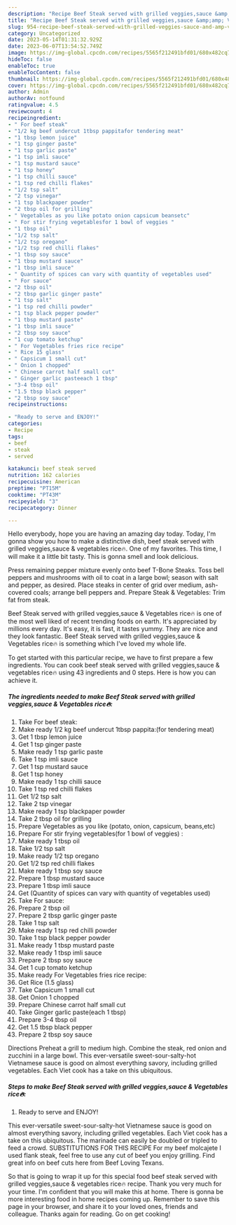 ```yaml
---
description: "Recipe Beef Steak served with grilled veggies,sauce &amp;amp; Vegetables rice🔥 the Delicious}"
title: "Recipe Beef Steak served with grilled veggies,sauce &amp;amp; Vegetables rice🔥 the Delicious}"
slug: 954-recipe-beef-steak-served-with-grilled-veggies-sauce-and-amp-vegetables-rice-the-delicious
category: Uncategorized
date: 2023-05-14T01:31:32.929Z
date: 2023-06-07T13:54:52.749Z
image: https://img-global.cpcdn.com/recipes/5565f212491bfd01/680x482cq70/beef-steak-served-with-grilled-veggiessauce-vegetables-rice-recipe-main-photo.jpg
hideToc: false
enableToc: true
enableTocContent: false
thumbnail: https://img-global.cpcdn.com/recipes/5565f212491bfd01/680x482cq70/beef-steak-served-with-grilled-veggiessauce-vegetables-rice-recipe-main-photo.jpg
cover: https://img-global.cpcdn.com/recipes/5565f212491bfd01/680x482cq70/beef-steak-served-with-grilled-veggiessauce-vegetables-rice-recipe-main-photo.jpg
author: Admin
authorAv: notfound
ratingvalue: 4.5
reviewcount: 4
recipeingredient:
- " For beef steak"
- "1/2 kg beef undercut 1tbsp pappitafor tendering meat"
- "1 tbsp lemon juice"
- "1 tsp ginger paste"
- "1 tsp garlic paste"
- "1 tsp imli sauce"
- "1 tsp mustard sauce"
- "1 tsp honey"
- "1 tsp chilli sauce"
- "1 tsp red chilli flakes"
- "1/2 tsp salt"
- "2 tsp vinegar"
- "1 tsp blackpaper powder"
- "2 tbsp oil for grilling"
- " Vegetables as you like potato onion capsicum beansetc"
- " For stir frying vegetablesfor 1 bowl of veggies "
- "1 tbsp oil"
- "1/2 tsp salt"
- "1/2 tsp oregano"
- "1/2 tsp red chilli flakes"
- "1 tbsp soy sauce"
- "1 tbsp mustard sauce"
- "1 tbsp imli sauce"
- " Quantity of spices can vary with quantity of vegetables used"
- " For sauce"
- "2 tbsp oil"
- "2 tbsp garlic ginger paste"
- "1 tsp salt"
- "1 tsp red chilli powder"
- "1 tsp black pepper powder"
- "1 tbsp mustard paste"
- "1 tbsp imli sauce"
- "2 tbsp soy sauce"
- "1 cup tomato ketchup"
- " For Vegetables fries rice recipe"
- " Rice 15 glass"
- " Capsicum 1 small cut"
- " Onion 1 chopped"
- " Chinese carrot half small cut"
- " Ginger garlic pasteeach 1 tbsp"
- "3-4 tbsp oil"
- "1.5 tbsp black pepper"
- "2 tbsp soy sauce"
recipeinstructions:

- "Ready to serve and ENJOY!"
categories:
- Recipe
tags:
- beef
- steak
- served

katakunci: beef steak served 
nutrition: 162 calories
recipecuisine: American
preptime: "PT15M"
cooktime: "PT43M"
recipeyield: "3"
recipecategory: Dinner

---
```



Hello everybody, hope you are having an amazing day today. Today, I'm gonna show you how to make a distinctive dish, beef steak served with grilled veggies,sauce &amp; vegetables rice🔥. One of my favorites. This time, I will make it a little bit tasty. This is gonna smell and look delicious.

Press remaining pepper mixture evenly onto beef T-Bone Steaks. Toss bell peppers and mushrooms with oil to coat in a large bowl; season with salt and pepper, as desired. Place steaks in center of grid over medium, ash-covered coals; arrange bell peppers and. Prepare Steak &amp; Vegetables: Trim fat from steak.

Beef Steak served with grilled veggies,sauce &amp; Vegetables rice🔥 is one of the most well liked of recent trending foods on earth. It's appreciated by millions every day. It's easy, it is fast, it tastes yummy. They are nice and they look fantastic. Beef Steak served with grilled veggies,sauce &amp; Vegetables rice🔥 is something which I've loved my whole life.


To get started with this particular recipe, we have to first prepare a few ingredients. You can cook beef steak served with grilled veggies,sauce &amp; vegetables rice🔥 using 43 ingredients and 0 steps. Here is how you can achieve it.

<!--inarticleads1-->

##### The ingredients needed to make Beef Steak served with grilled veggies,sauce &amp; Vegetables rice🔥:

1. Take  For beef steak:
1. Make ready 1/2 kg beef undercut 1tbsp pappita:(for tendering meat)
1. Get 1 tbsp lemon juice
1. Get 1 tsp ginger paste
1. Make ready 1 tsp garlic paste
1. Take 1 tsp imli sauce
1. Get 1 tsp mustard sauce
1. Get 1 tsp honey
1. Make ready 1 tsp chilli sauce
1. Take 1 tsp red chilli flakes
1. Get 1/2 tsp salt
1. Take 2 tsp vinegar
1. Make ready 1 tsp blackpaper powder
1. Take 2 tbsp oil for grilling
1. Prepare  Vegetables as you like (potato, onion, capsicum, beans,etc)
1. Prepare  For stir frying vegetables(for 1 bowl of veggies) :
1. Make ready 1 tbsp oil
1. Take 1/2 tsp salt
1. Make ready 1/2 tsp oregano
1. Get 1/2 tsp red chilli flakes
1. Make ready 1 tbsp soy sauce
1. Prepare 1 tbsp mustard sauce
1. Prepare 1 tbsp imli sauce
1. Get  (Quantity of spices can vary with quantity of vegetables used)
1. Take  For sauce:
1. Prepare 2 tbsp oil
1. Prepare 2 tbsp garlic ginger paste
1. Take 1 tsp salt
1. Make ready 1 tsp red chilli powder
1. Take 1 tsp black pepper powder
1. Make ready 1 tbsp mustard paste
1. Make ready 1 tbsp imli sauce
1. Prepare 2 tbsp soy sauce
1. Get 1 cup tomato ketchup
1. Make ready  For Vegetables fries rice recipe:
1. Get  Rice (1.5 glass)
1. Take  Capsicum 1 small cut
1. Get  Onion 1 chopped
1. Prepare  Chinese carrot half small cut
1. Take  Ginger garlic paste(each 1 tbsp)
1. Prepare 3-4 tbsp oil
1. Get 1.5 tbsp black pepper
1. Prepare 2 tbsp soy sauce


Directions Preheat a grill to medium high. Combine the steak, red onion and zucchini in a large bowl. This ever-versatile sweet-sour-salty-hot Vietnamese sauce is good on almost everything savory, including grilled vegetables. Each Viet cook has a take on this ubiquitous. 

<!--inarticleads2-->

##### Steps to make Beef Steak served with grilled veggies,sauce &amp; Vegetables rice🔥:


1. Ready to serve and ENJOY!

This ever-versatile sweet-sour-salty-hot Vietnamese sauce is good on almost everything savory, including grilled vegetables. Each Viet cook has a take on this ubiquitous. The marinade can easily be doubled or tripled to feed a crowd. SUBSTITUTIONS FOR THIS RECIPE For my beef molcajete I used flank steak, feel free to use any cut of beef you enjoy grilling. Find great info on beef cuts here from Beef Loving Texans. 

So that is going to wrap it up for this special food beef steak served with grilled veggies,sauce &amp; vegetables rice🔥 recipe. Thank you very much for your time. I'm confident that you will make this at home. There is gonna be more interesting food in home recipes coming up. Remember to save this page in your browser, and share it to your loved ones, friends and colleague. Thanks again for reading. Go on get cooking!
